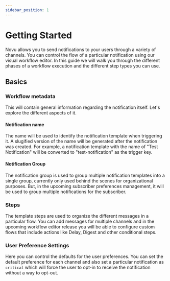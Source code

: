 ```yaml
---
sidebar_position: 1
---
```


# Getting Started

Novu allows you to send notifications to your users through a variety of channels.
You can control the flow of a particular notification using our visual workflow editor.
In this guide we will walk you through the different phases of a workflow execution and the different step types you can use.

## Basics

### Workflow metadata

This will contain general information regarding the notification itself. Let's explore the different aspects of it.

#### Notification name

The name will be used to identify the notification template when triggering it. A slugified version of the name will be generated after the notification was created. For example, a notification template with the name of "Test Notification" will be converted to "test-notification" as the trigger key.

#### Notification Group

The notification group is used to group multiple notification templates into a single group, currently only used behind the scenes for organizational purposes. But, in the upcoming subscriber preferences management, it will be used to group multiple notifications for the subscriber.

### Steps

The template steps are used to organize the different messages in a particular flow. You can add messages for multiple channels and in the upcoming workflow editor release you will be able to configure custom flows that include actions like Delay, Digest and other conditional steps.

### User Preference Settings

Here you can control the defaults for the user preferences. You can set the default preference for each channel and also set a particular notification as `critical` which will force the user to opt-in to receive the notification without a way to opt-out.
